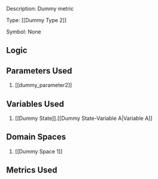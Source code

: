 Description: Dummy metric

Type: [[Dummy Type 2]]

Symbol: None

## Logic


## Parameters Used
1. [[dummy_parameter2]]

## Variables Used
1. [[Dummy State]].[[Dummy State-Variable A|Variable A]]

## Domain Spaces
1. [[Dummy Space 1]]
## Metrics Used

